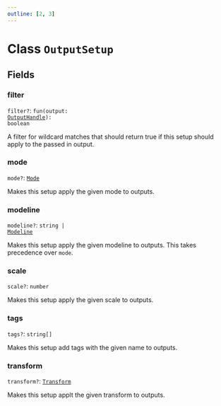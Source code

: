 ```yaml
---
outline: [2, 3]
---
```


# Class `OutputSetup`




## Fields

### filter <Badge type="danger" text="nullable" />

`filter?`: <code>fun(output: <a href="/lua-reference/classes/OutputHandle">OutputHandle</a>): boolean</code>

A filter for wildcard matches that should return true if this setup should apply to the passed in output.

### mode <Badge type="danger" text="nullable" />

`mode?`: <code><a href="/lua-reference/classes/Mode">Mode</a></code>

Makes this setup apply the given mode to outputs.

### modeline <Badge type="danger" text="nullable" />

`modeline?`: <code>string | <a href="/lua-reference/classes/Modeline">Modeline</a></code>

Makes this setup apply the given modeline to outputs. This takes precedence over `mode`.

### scale <Badge type="danger" text="nullable" />

`scale?`: <code>number</code>

Makes this setup apply the given scale to outputs.

### tags <Badge type="danger" text="nullable" />

`tags?`: <code>string[]</code>

Makes this setup add tags with the given name to outputs.

### transform <Badge type="danger" text="nullable" />

`transform?`: <code><a href="/lua-reference/enums/Transform">Transform</a></code>

Makes this setup applt the given transform to outputs.


